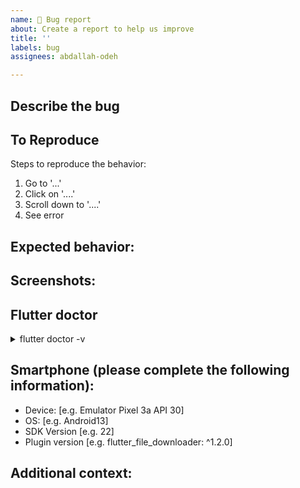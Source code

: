 ```yaml
---
name: 👾 Bug report
about: Create a report to help us improve
title: ''
labels: bug
assignees: abdallah-odeh

---
```


## Describe the bug
<!-- A clear and concise description of what the bug is. -->

## To Reproduce
Steps to reproduce the behavior:
1. Go to '...'
2. Click on '....'
3. Scroll down to '....'
4. See error

## Expected behavior:
<!-- A clear and concise description of what you expected to happen. -->

## Screenshots:
<!-- If applicable, add screenshots to help explain your problem. -->

## Flutter doctor
<details>
  <summary>flutter doctor -v</summary>

   ```
   PASTE THE OUTPUT of "flutter doctor -v" here
   ```
</details>
<!-- If applicable, add screenshots to help explain your problem. -->

## Smartphone (please complete the following information):
 - Device: [e.g. Emulator Pixel 3a API 30]
 - OS: [e.g. Android13]
 - SDK Version [e.g. 22]
 - Plugin version [e.g. flutter_file_downloader: ^1.2.0]

## Additional context:
<!-- Add any other context about the problem here. -->
